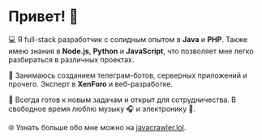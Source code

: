 # Привет! 👋

💻 Я full-stack разработчик с солидным опытом в **Java** и **PHP**. Также имею знания в **Node.js**, **Python** и **JavaScript**, что позволяет мне легко разбираться в различных проектах.

🚀 Занимаюсь созданием телеграм-ботов, серверных приложений и прочего. Эксперт в **XenForo** и веб-разработке.

🎯 Всегда готов к новым задачам и открыт для сотрудничества. В свободное время люблю музыку 🎧 и электронику 🔧.

🌐 Узнать больше обо мне можно на [javacrawler.lol](https://javacrawler.lol).
